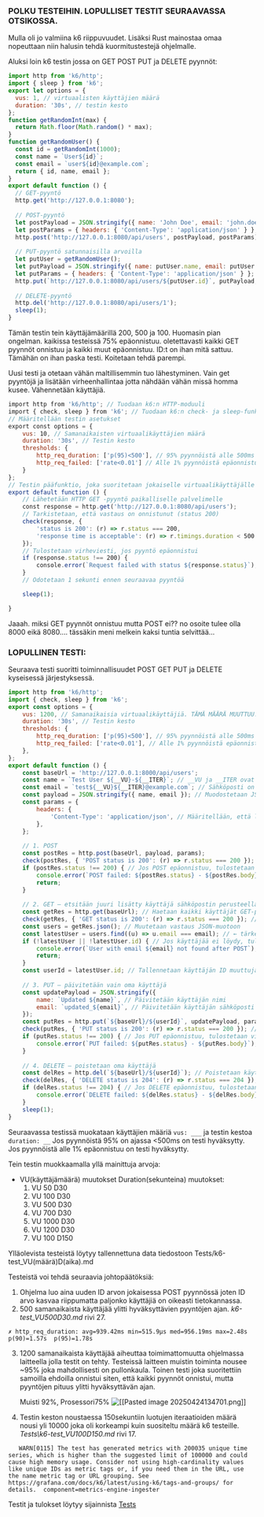 ### POLKU TESTEIHIN. LOPULLISET TESTIT SEURAAVASSA OTSIKOSSA.

Mulla oli jo valmiina k6 riippuvuudet. Lisäksi Rust mainostaa omaa nopeuttaan niin halusin tehdä kuormitustestejä ohjelmalle.

Aluksi loin k6 testin jossa on GET POST PUT ja DELETE pyynnöt:
```javascript
import http from 'k6/http';
import { sleep } from 'k6';
export let options = {
  vus: 1, // virtuaalisten käyttäjien määrä
  duration: '30s', // testin kesto
};
function getRandomInt(max) {
  return Math.floor(Math.random() * max);
}
function getRandomUser() {
  const id = getRandomInt(1000);
  const name = `User${id}`;
  const email = `user${id}@example.com`;
  return { id, name, email };
}
export default function () {
  // GET-pyyntö
  http.get('http://127.0.0.1:8080');
  
  // POST-pyyntö
  let postPayload = JSON.stringify({ name: 'John Doe', email: 'john.doe@example.com' });
  let postParams = { headers: { 'Content-Type': 'application/json' } };
  http.post('http://127.0.0.1:8080/api/users', postPayload, postParams);
  
  // PUT-pyyntö satunnaisilla arvoilla
  let putUser = getRandomUser();
  let putPayload = JSON.stringify({ name: putUser.name, email: putUser.email });
  let putParams = { headers: { 'Content-Type': 'application/json' } };
  http.put(`http://127.0.0.1:8080/api/users/${putUser.id}`, putPayload, putParams);
  
  // DELETE-pyyntö
  http.del('http://127.0.0.1:8080/api/users/1');
  sleep(1);
}
```

Tämän testin tein käyttäjämäärillä 200, 500 ja 100.
Huomasin pian ongelman. kaikissa testeissä 75% epäonnistuu. oletettavasti kaikki GET pyynnöt onnistuu ja kaikki muut epäonnistuu. ID:t on ihan mitä sattuu.
Tämähän on ihan paska testi. Koitetaan tehdä parempi.

Uusi testi ja otetaan vähän maltillisemmin tuo lähestyminen. Vain get pyyntöjä ja lisätään virheenhallintaa jotta nähdään vähän missä homma kusee. Vähennetään käyttäjiä.

```javascript
import http from 'k6/http'; // Tuodaan k6:n HTTP-moduuli
import { check, sleep } from 'k6'; // Tuodaan k6:n check- ja sleep-funktiot
// Määritellään testin asetukset
export const options = {
    vus: 10, // Samanaikaisten virtuaalikäyttäjien määrä
    duration: '30s', // Testin kesto
    thresholds: {
        http_req_duration: ['p(95)<500'], // 95% pyynnöistä alle 500ms
        http_req_failed: ['rate<0.01'] // Alle 1% pyynnöistä epäonnistuu
    }
};
// Testin pääfunktio, joka suoritetaan jokaiselle virtuaalikäyttäjälle
export default function () {
    // Lähetetään HTTP GET -pyyntö paikalliselle palvelimelle
    const response = http.get('http://127.0.0.1:8080/api/users');
    // Tarkistetaan, että vastaus on onnistunut (status 200)
    check(response, {
        'status is 200': (r) => r.status === 200,
        'response time is acceptable': (r) => r.timings.duration < 500 // Vastausaika alle 500ms
    });
    // Tulostetaan virheviesti, jos pyyntö epäonnistui
    if (response.status !== 200) {
        console.error(`Request failed with status ${response.status}`);
    }
    // Odotetaan 1 sekunti ennen seuraavaa pyyntöä

    sleep(1);

}
```

Jaaah. miksi GET pyynnöt onnistuu mutta POST ei?? no osoite tulee olla 8000 eikä 8080.... tässäkin meni melkein kaksi tuntia selvittää...
### LOPULLINEN TESTI:

Seuraava testi suoritti toiminnallisuudet POST GET PUT ja DELETE kyseisessä järjestyksessä.

```javascript
import http from 'k6/http';
import { check, sleep } from 'k6';
export const options = {
    vus: 1200, // Samanaikaisia virtuaalikäyttäjiä. TÄMÄ MÄÄRÄ MUUTTUU.
    duration: '30s', // Testin kesto
    thresholds: {
        http_req_duration: ['p(95)<500'], // 95% pyynnöistä alle 500ms
        http_req_failed: ['rate<0.01'], // Alle 1% pyynnöistä epäonnistuu
    },
};
export default function () {
    const baseUrl = 'http://127.0.0.1:8000/api/users';
    const name = `Test User ${__VU}-${__ITER}`; // __VU ja __ITER ovat k6:n sisäänrakennettuja muuttujia, jotka auttavat erottamaan käyttäjät toisistaan
    const email = `test${__VU}${__ITER}@example.com`; // Sähköposti on uniikki jokaiselle käyttäjälle, jotta vältetään päällekkäisyydet
    const payload = JSON.stringify({ name, email }); // Muodostetaan JSON-muotoinen data, joka lähetetään POST-pyynnössä
    const params = {
        headers: {
            'Content-Type': 'application/json', // Määritellään, että lähetämme JSON-dataa
        },
    };
    
    // 1. POST
    const postRes = http.post(baseUrl, payload, params);
    check(postRes, { 'POST status is 200': (r) => r.status === 200 }); // Tarkistetaan, että POST-pyyntö onnistui
    if (postRes.status !== 200) { // Jos POST epäonnistuu, tulostetaan virheviesti
        console.error(`POST failed: ${postRes.status} - ${postRes.body}`);
        return;
    }
    
    // 2. GET – etsitään juuri lisätty käyttäjä sähköpostin perusteella
    const getRes = http.get(baseUrl); // Haetaan kaikki käyttäjät GET-pyynnöllä
    check(getRes, { 'GET status is 200': (r) => r.status === 200 }); // Tarkistetaan, että GET-pyyntö onnistui
    const users = getRes.json(); // Muutetaan vastaus JSON-muotoon
    const latestUser = users.find((u) => u.email === email); // ← tärkein muutos. tässä etsitään juuri lisätty käyttäjä sähköpostin perusteella
    if (!latestUser || !latestUser.id) { // Jos käyttäjää ei löydy, tulostetaan virheviesti
        console.error(`User with email ${email} not found after POST`);
        return;
    }
    const userId = latestUser.id; // Tallennetaan käyttäjän ID muuttujaan, jotta voimme käyttää sitä myöhemmin
    
    // 3. PUT – päivitetään vain oma käyttäjä
    const updatePayload = JSON.stringify({
        name: `Updated ${name}`, // Päivitetään käyttäjän nimi
        email: `updated_${email}`, // Päivitetään käyttäjän sähköposti
    });
    const putRes = http.put(`${baseUrl}/${userId}`, updatePayload, params);
    check(putRes, { 'PUT status is 200': (r) => r.status === 200 }); // Tarkistetaan, että PUT-pyyntö onnistui
    if (putRes.status !== 200) { // Jos PUT epäonnistuu, tulostetaan virheviesti
        console.error(`PUT failed: ${putRes.status} - ${putRes.body}`);
    }
    
    // 4. DELETE – poistetaan oma käyttäjä
    const delRes = http.del(`${baseUrl}/${userId}`); // Poistetaan käyttäjä DELETE-pyynnöllä
    check(delRes, { 'DELETE status is 204': (r) => r.status === 204 });
    if (delRes.status !== 204) { // Jos DELETE epäonnistuu, tulostetaan virheviesti
        console.error(`DELETE failed: ${delRes.status} - ${delRes.body}`);
    }
    sleep(1);
}
```

Seuraavassa testissä muokataan käyttäjien määriä ``vus: ___`` ja testin kestoa ``duration: __``
Jos pyynnöistä 95% on ajassa <500ms on testi hyväksytty.
Jos pyynnöistä alle 1% epäonnistuu on testi hyväksytty.

Tein testin muokkaamalla yllä mainittuja arvoja:
- VU(käyttäjämäärä) muutokset Duration(sekunteina) muutokset:
	1. VU 50 D30
	2. VU 100 D30
	3. VU 500 D30
	4. VU 700 D30
	5. VU 1000 D30
	6. VU 1200 D30
	7. VU 100 D150

Ylläolevista testeistä löytyy tallennettuna data  tiedostoon 
Tests/k6-test_VU(määrä)D(aika).md

Testeistä voi tehdä seuraavia johtopäätöksiä:
1. Ohjelma luo aina uuden ID arvon jokaisessa POST pyynnössä joten ID arvo kasvaa riippumatta paljonko käyttäjiä on oikeasti tietokannassa. 
2. 500 samanaikaista käyttäjää ylitti hyväksyttävien pyyntöjen ajan. *k6-test_VU500D30.md* rivi 27.
```
✗ http_req_duration: avg=939.42ms min=515.9µs med=956.19ms max=2.48s   p(90)=1.57s  p(95)=1.78s
```
3. 1200 samanaikaista käyttäjää aiheuttaa toimimattomuutta ohjelmassa laitteella jolla testit on tehty. Testeissä laitteen muistin toiminta nousee ~95% joka mahdollisesti on pullonkaula.
   Toinen testi joka suoritettiin samoilla ehdoilla onnistui siten, että kaikki pyynnöt onnistui, mutta pyyntöjen pituus ylitti hyväksyttävän ajan.
   
   Muisti 92%, Prosessori75% ![\[\[Pasted image 20250424134701.png\]\]](Prossu.png)
   
5. Testin keston noustaessa 150sekuntiin luotujen iteraatioiden määrä nousi yli 10000 joka oli korkeampi kuin suositeltu määrä k6 testeille. *Tests\k6-test_VU100D150.md* rivi 17.
```
   WARN[0115] The test has generated metrics with 200035 unique time series, which is higher than the suggested limit of 100000 and could cause high memory usage. Consider not using high-cardinality values like unique IDs as metric tags or, if you need them in the URL, use the name metric tag or URL grouping. See https://grafana.com/docs/k6/latest/using-k6/tags-and-groups/ for details.  component=metrics-engine-ingester
``` 
Testit ja tulokset löytyy sijainnista [Tests](Tests)
